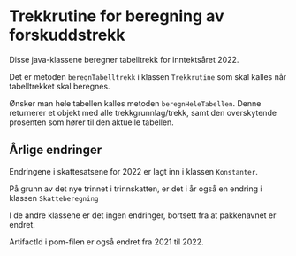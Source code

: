 # Trekkrutine for beregning av forskuddstrekk

Disse java-klassene beregner tabelltrekk for inntektsåret 2022.

Det er metoden `beregnTabelltrekk` i klassen `Trekkrutine` som skal kalles når tabelltrekket skal beregnes.

Ønsker man hele tabellen kalles metoden `beregnHeleTabellen`. Denne returnerer et objekt med alle trekkgrunnlag/trekk, samt den overskytende prosenten som hører til den aktuelle tabellen.


## Årlige endringer
Endringene i skattesatsene for 2022 er lagt inn i klassen `Konstanter`.

På grunn av det nye trinnet i trinnskatten, er det i år også en endring i klassen `Skatteberegning`

I de andre klassene er det ingen endringer, bortsett fra at pakkenavnet er endret.

ArtifactId i pom-filen er også endret fra 2021 til 2022.

